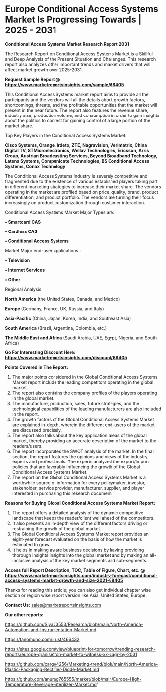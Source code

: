 # Europe Conditional Access Systems Market Is Progressing Towards | 2025 - 2031

<strong>Conditional Access Systems Market Research Report 2031</strong>

The Research Report on Conditional Access Systems Market is a Skillful and Deep Analysis of the Present Situation and Challenges. This research report also analyzes other important trends and market drivers that will affect market growth over 2025-2031.

<strong>Request Sample Report @ <a href=https://www.marketreportsinsights.com/sample/68405>https://www.marketreportsinsights.com/sample/68405</a></strong>

This Conditional Access Systems market report aims to provide all the participants and the vendors will all the details about growth factors, shortcomings, threats, and the profitable opportunities that the market will present in the near future. The report also features the revenue share, industry size, production volume, and consumption in order to gain insights about the politics to contest for gaining control of a large portion of the market share.

Top Key Players in the Conditional Access Systems Market:

<strong>Cisco Systems, Orange, Irdeto, ZTE, Nagravision, Verimatrix, China Digital TV, STMicroelectronics, Wellav Technologies, Ericsson, Arris Group, Austrian Broadcasting Services, Beyond Broadband Technology, Latens Systems, Compunicate Technologies, BS Conditional Access Systems, Conax Technology</strong>

The Conditional Access Systems Industry is severely competitive and fragmented due to the existence of various established players taking part in different marketing strategies to increase their market share. The vendors operating in the market are profiled based on price, quality, brand, product differentiation, and product portfolio. The vendors are turning their focus increasingly on product customization through customer interaction.

Conditional Access Systems Market Major Types are:

<strong>• Smartcard CAS

• Cardless CAS

• Conditional Access Systems</strong>

Market Major end-user applications :

<strong>• Television

• Internet Services

• Other</strong>

Regional Analysis

</u><strong><b>North America</b></strong> (the United States, Canada, and Mexico)

<strong><b>Europe </b></strong>(Germany, France, UK, Russia, and Italy)

<strong><b>Asia-Pacific</b></strong> (China, Japan, Korea, India, and Southeast Asia)

<strong><b>South America</b></strong> (Brazil, Argentina, Colombia, etc.)

<strong><b>The Middle East and Africa</b></strong> (Saudi Arabia, UAE, Egypt, Nigeria, and South Africa)

<strong>Go For Interesting Discount Here: <a href=https://www.marketreportsinsights.com/discount/68405>https://www.marketreportsinsights.com/discount/68405</a></strong>

<strong>Points Covered in The Report:</strong>
<ol>
  <li>The major points considered in the Global Conditional Access Systems Market report include the leading competitors operating in the global market.</li>
  <li>The report also contains the company profiles of the players operating in the global market.</li>
  <li>The manufacture, production, sales, future strategies, and the technological capabilities of the leading manufacturers are also included in the report.</li>
  <li>The growth factors of the Global Conditional Access Systems Market are explained in-depth, wherein the different end-users of the market are discussed precisely.</li>
  <li>The report also talks about the key application areas of the global market, thereby providing an accurate description of the market to the readers/users.</li>
  <li>The report incorporates the SWOT analysis of the market. In the final section, the report features the opinions and views of the industry experts and professionals. The experts analyzed the export/import policies that are favorably influencing the growth of the Global Conditional Access Systems Market.</li>
  <li>The report on the Global Conditional Access Systems Market is a worthwhile source of information for every policymaker, investor, stakeholder, service provider, manufacturer, supplier, and player interested in purchasing this research document.</li>
</ol>
<strong>Reasons for Buying Global Conditional Access Systems Market Report:</strong>

<ol>
  <li>The report offers a detailed analysis of the dynamic competitive landscape that keeps the reader/client well ahead of the competitors.</li>
  <li>It also presents an in-depth view of the different factors driving or restraining the growth of the global market.</li>
  <li>The Global Conditional Access Systems Market report provides an eight-year forecast evaluated on the basis of how the market is estimated to grow.</li>
  <li>It helps in making aware business decisions by having providing thorough insights insights into the global market and by making an all-inclusive analysis of the key market segments and sub-segments.</li>
</ol>
<strong>Access full Report Description, TOC, Table of Figure, Chart, etc. @ <a href=https://www.marketreportsinsights.com/industry-forecast/conditional-access-systems-market-growth-and-size-2021-68405>https://www.marketreportsinsights.com/industry-forecast/conditional-access-systems-market-growth-and-size-2021-68405</a></strong>


Thanks for reading this article; you can also get individual chapter wise section or region wise report version like Asia, United States, Europe.

<strong>Contact Us:</strong>
sales@marketreportsinsights.com

<strong>Our other reports:</strong>

<a href=https://github.com/Siya23553/Research/blob/main/North-America-Automation-and-Instrumentation-Market.md>https://github.com/Siya23553/Research/blob/main/North-America-Automation-and-Instrumentation-Market.md</a>

<a href=https://tanomuno.com/illust/466432>https://tanomuno.com/illust/466432</a>

<a href=https://sites.google.com/view/blueprint-for-tomorrow/trending-research-reports/europe-granisetron-market-to-witness-xx-cagr-by-2031>https://sites.google.com/view/blueprint-for-tomorrow/trending-research-reports/europe-granisetron-market-to-witness-xx-cagr-by-2031</a>

<a href=https://github.com/cargo4256/Marketing-trend/blob/main/North-America-Plastic-Packaging-Rectifier-Diode-Market.md>https://github.com/cargo4256/Marketing-trend/blob/main/North-America-Plastic-Packaging-Rectifier-Diode-Market.md</a>

<a href=https://github.com/anurag765555/market/blob/main/Europe-High-Temperature-Beverage-Sterilizer-Market.md>https://github.com/anurag765555/market/blob/main/Europe-High-Temperature-Beverage-Sterilizer-Market.md</a>"
